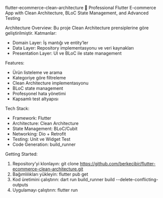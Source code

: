 ﻿flutter-ecommerce-clean-architecture 🛒
Professional Flutter E-commerce App with Clean Architecture, BLoC State Management, and Advanced Testing

Architecture Overview:
Bu proje Clean Architecture prensiplerine göre geliştirilmiştir. Katmanlar:
- Domain Layer: İş mantığı ve entity’ler
- Data Layer: Repository implementasyonu ve veri kaynakları
- Presentation Layer: UI ve BLoC ile state management

Features:
- Ürün listeleme ve arama
- Kategoriye göre filtreleme
- Clean Architecture implementasyonu
- BLoC state management
- Profesyonel hata yönetimi
- Kapsamlı test altyapısı

Tech Stack:
- Framework: Flutter
- Architecture: Clean Architecture
- State Management: BLoC/Cubit
- Networking: Dio + Retrofit
- Testing: Unit ve Widget Test
- Code Generation: build_runner

Getting Started:
1. Repository’yi klonlayın:
   git clone https://github.com/berkecibir/flutter-ecommerce-clean-architecture.git
2. Bağımlılıkları yükleyin:
   flutter pub get
3. Kod üretimini çalıştırın:
   dart run build_runner build --delete-conflicting-outputs
4. Uygulamayı çalıştırın:
   flutter run
